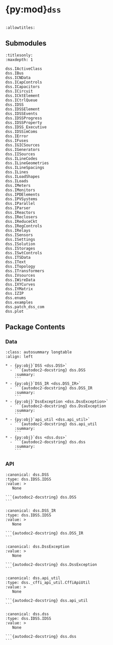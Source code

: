 # {py:mod}`dss`

```{py:module} dss
```

```{autodoc2-docstring} dss
:allowtitles:
```

## Submodules

```{toctree}
:titlesonly:
:maxdepth: 1

dss.IActiveClass
dss.IBus
dss.ICNData
dss.ICapControls
dss.ICapacitors
dss.ICircuit
dss.ICktElement
dss.ICtrlQueue
dss.IDSS
dss.IDSSElement
dss.IDSSEvents
dss.IDSSProgress
dss.IDSSProperty
dss.IDSS_Executive
dss.IDSSimComs
dss.IError
dss.IFuses
dss.IGICSources
dss.IGenerators
dss.IISources
dss.ILineCodes
dss.ILineGeometries
dss.ILineSpacings
dss.ILines
dss.ILoadShapes
dss.ILoads
dss.IMeters
dss.IMonitors
dss.IPDElements
dss.IPVSystems
dss.IParallel
dss.IParser
dss.IReactors
dss.IReclosers
dss.IReduceCkt
dss.IRegControls
dss.IRelays
dss.ISensors
dss.ISettings
dss.ISolution
dss.IStorages
dss.ISwtControls
dss.ITSData
dss.IText
dss.ITopology
dss.ITransformers
dss.IVsources
dss.IWireData
dss.IXYCurves
dss.IYMatrix
dss.IZIP
dss.enums
dss.examples
dss.patch_dss_com
dss.plot
```

## Package Contents

### Data

````{list-table}
:class: autosummary longtable
:align: left

* - {py:obj}`DSS <dss.DSS>`
  - ```{autodoc2-docstring} dss.DSS
    :summary:
    ```
* - {py:obj}`DSS_IR <dss.DSS_IR>`
  - ```{autodoc2-docstring} dss.DSS_IR
    :summary:
    ```
* - {py:obj}`DssException <dss.DssException>`
  - ```{autodoc2-docstring} dss.DssException
    :summary:
    ```
* - {py:obj}`api_util <dss.api_util>`
  - ```{autodoc2-docstring} dss.api_util
    :summary:
    ```
* - {py:obj}`dss <dss.dss>`
  - ```{autodoc2-docstring} dss.dss
    :summary:
    ```
````

### API

````{py:data} DSS
:canonical: dss.DSS
:type: dss.IDSS.IDSS
:value: >
   None

```{autodoc2-docstring} dss.DSS
```

````

````{py:data} DSS_IR
:canonical: dss.DSS_IR
:type: dss.IDSS.IDSS
:value: >
   None

```{autodoc2-docstring} dss.DSS_IR
```

````

````{py:data} DssException
:canonical: dss.DssException
:value: >
   None

```{autodoc2-docstring} dss.DssException
```

````

````{py:data} api_util
:canonical: dss.api_util
:type: dss._cffi_api_util.CffiApiUtil
:value: >
   None

```{autodoc2-docstring} dss.api_util
```

````

````{py:data} dss
:canonical: dss.dss
:type: dss.IDSS.IDSS
:value: >
   None

```{autodoc2-docstring} dss.dss
```

````
